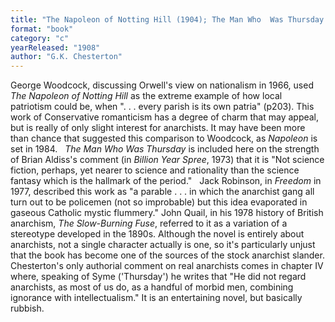 ```yaml
---
title: "The Napoleon of Notting Hill (1904); The Man Who  Was Thursday (1908)"
format: "book"
category: "c"
yearReleased: "1908"
author: "G.K. Chesterton"
---
```

George Woodcock, discussing Orwell's view on nationalism  in 1966, used <em>The Napoleon of Notting Hill</em> as the extreme example of how  local patriotism could be, when ". . . every parish is its own patria"  (p203). This work of Conservative romanticism has a degree of charm that may  appeal, but is really of only slight interest for anarchists. It may have been  more than chance that suggested this comparison to Woodcock, as <em>Napoleon</em>  is set in 1984.
 
<em>The Man Who Was Thursday</em> is included  here on the strength of Brian Aldiss's comment (in <em>Billion Year Spree</em>,  1973) that it is "Not science fiction, perhaps, yet nearer to science and  rationality than the science fantasy which is the hallmark of the period."
 
Jack Robinson, in <em>Freedom</em> in 1977,  described this work as "a parable . . . in which the anarchist gang all turn out  to be policemen (not so improbable) but this idea evaporated in gaseous Catholic  mystic flummery." John Quail, in his 1978 history of British anarchism, <em>The Slow-Burning Fuse</em>, referred to it as a variation of a stereotype developed  in the 1890s. Although the novel is entirely about anarchists, not a single  character actually is one, so it's particularly unjust that the book has become  one of the sources of the stock anarchist slander. Chesterton's only authorial  comment on real anarchists comes in chapter IV where, speaking of Syme  ('Thursday') he writes that "He did not regard anarchists, as most of us do, as  a handful of morbid men, combining ignorance with intellectualism." It is an  entertaining novel, but basically rubbish.
